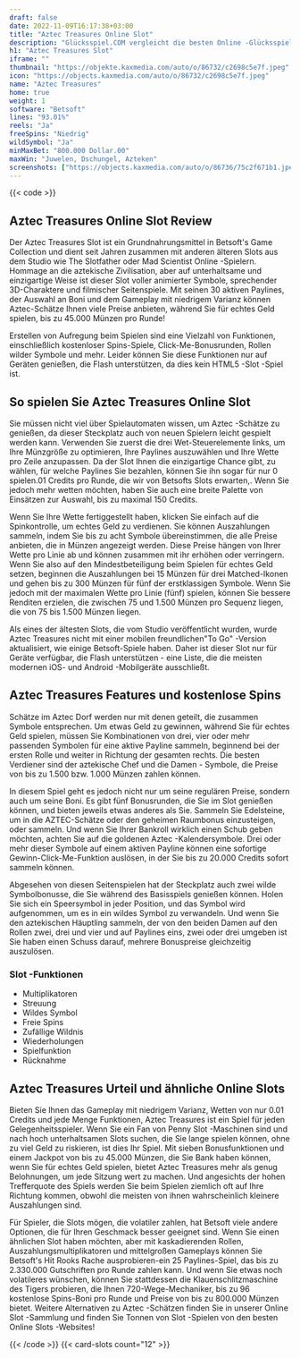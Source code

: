 ```yaml
---
draft: false
date: 2022-11-09T16:17:38+03:00
title: "Aztec Treasures Online Slot"
description: "Glücksspiel.COM vergleicht die besten Online -Glücksspiel -Sites und -spiele der Kanada.  Unabhängige Produktbewertungen und exklusive Anmeldeangebote. Jetzt spielen!"
h1: "Aztec Treasures Slot"
iframe: ""
thumbnail: "https://objekte.kaxmedia.com/auto/o/86732/c2698c5e7f.jpeg"
icon: "https://objects.kaxmedia.com/auto/o/86732/c2698c5e7f.jpeg"
name: "Aztec Treasures"
home: true
weight: 1
software: "Betsoft"
lines: "93.01%"
reels: "Ja"
freeSpins: "Niedrig"
wildSymbol: "Ja"
minMaxBet: "800.000 Dollar.00"
maxWin: "Juwelen, Dschungel, Azteken"
screenshots: ["https://objects.kaxmedia.com/auto/o/86736/75c2f671b1.jpeg"]
---
```


{{< code >}}<h2>Aztec Treasures Online Slot Review</h2><p>Der Aztec Treasures Slot ist ein Grundnahrungsmittel in Betsoft's Game Collection und dient seit Jahren zusammen mit anderen älteren Slots aus dem Studio wie The Slotfather oder Mad Scientist Online -Spielern. Hommage an die aztekische Zivilisation, aber auf unterhaltsame und einzigartige Weise ist dieser Slot voller animierter Symbole, sprechender 3D-Charaktere und filmischer Seitenspiele. Mit seinen 30 aktiven Paylines, der Auswahl an Boni und dem Gameplay mit niedrigem Varianz können Aztec-Schätze Ihnen viele Preise anbieten, während Sie für echtes Geld spielen, bis zu 45.000 Münzen pro Runde!</p><p>Erstellen von Aufregung beim Spielen sind eine Vielzahl von Funktionen, einschließlich kostenloser Spins-Spiele, Click-Me-Bonusrunden, Rollen wilder Symbole und mehr. Leider können Sie diese Funktionen nur auf Geräten genießen, die Flash unterstützen, da dies kein HTML5 -Slot -Spiel ist.</p><h2>So spielen Sie Aztec Treasures Online Slot</h2><p>Sie müssen nicht viel über Spielautomaten wissen, um Aztec -Schätze zu genießen, da dieser Steckplatz auch von neuen Spielern leicht gespielt werden kann. Verwenden Sie zuerst die drei Wet-Steuerelemente links, um Ihre Münzgröße zu optimieren, Ihre Paylines auszuwählen und Ihre Wette pro Zeile anzupassen. Da der Slot Ihnen die einzigartige Chance gibt, zu wählen, für welche Paylines Sie bezahlen, können Sie ihn sogar für nur 0 spielen.01 Credits pro Runde, die wir von Betsofts Slots erwarten,. Wenn Sie jedoch mehr wetten möchten, haben Sie auch eine breite Palette von Einsätzen zur Auswahl, bis zu maximal 150 Credits.</p><p>Wenn Sie Ihre Wette fertiggestellt haben, klicken Sie einfach auf die Spinkontrolle, um echtes Geld zu verdienen. Sie können Auszahlungen sammeln, indem Sie bis zu acht Symbole übereinstimmen, die alle Preise anbieten, die in Münzen angezeigt werden. Diese Preise hängen von Ihrer Wette pro Linie ab und können zusammen mit ihr erhöhen oder verringern. Wenn Sie also auf den Mindestbeteiligung beim Spielen für echtes Geld setzen, beginnen die Auszahlungen bei 15 Münzen für drei Matched-Ikonen und gehen bis zu 300 Münzen für fünf der erstklassigen Symbole. Wenn Sie jedoch mit der maximalen Wette pro Linie (fünf) spielen, können Sie bessere Renditen erzielen, die zwischen 75 und 1.500 Münzen pro Sequenz liegen, die von 75 bis 1.500 Münzen liegen.</p><p>Als eines der ältesten Slots, die vom Studio veröffentlicht wurden, wurde Aztec Treasures nicht mit einer mobilen freundlichen"To Go" -Version aktualisiert, wie einige Betsoft-Spiele haben. Daher ist dieser Slot nur für Geräte verfügbar, die Flash unterstützen - eine Liste, die die meisten modernen iOS- und Android -Mobilgeräte ausschließt.</p><h2>Aztec Treasures Features und kostenlose Spins</h2><p>Schätze im Aztec Dorf werden nur mit denen geteilt, die zusammen Symbole entsprechen. Um etwas Geld zu gewinnen, während Sie für echtes Geld spielen, müssen Sie Kombinationen von drei, vier oder mehr passenden Symbolen für eine aktive Payline sammeln, beginnend bei der ersten Rolle und weiter in Richtung der gesamten rechts. Die besten Verdiener sind der aztekische Chef und die Damen - Symbole, die Preise von bis zu 1.500 bzw. 1.000 Münzen zahlen können.</p><p>In diesem Spiel geht es jedoch nicht nur um seine regulären Preise, sondern auch um seine Boni. Es gibt fünf Bonusrunden, die Sie im Slot genießen können, und bieten jeweils etwas anderes als Sie. Sammeln Sie Edelsteine, um in die AZTEC-Schätze oder den geheimen Raumbonus einzusteigen, oder sammeln. Und wenn Sie Ihrer Bankroll wirklich einen Schub geben möchten, achten Sie auf die goldenen Aztec -Kalendersymbole. Drei oder mehr dieser Symbole auf einem aktiven Payline können eine sofortige Gewinn-Click-Me-Funktion auslösen, in der Sie bis zu 20.000 Credits sofort sammeln können.</p><p>Abgesehen von diesen Seitenspielen hat der Steckplatz auch zwei wilde Symbolbonusse, die Sie während des Basisspiels genießen können. Holen Sie sich ein Speersymbol in jeder Position, und das Symbol wird aufgenommen, um es in ein wildes Symbol zu verwandeln. Und wenn Sie den aztekischen Häuptling sammeln, der von den beiden Damen auf den Rollen zwei, drei und vier und auf Paylines eins, zwei oder drei umgeben ist Sie haben einen Schuss darauf, mehrere Bonuspreise gleichzeitig auszulösen.</p><h3>
Slot -Funktionen</h3><ul>
<li></span>
Multiplikatoren</li>
<li></span>
Streuung</li>
<li></span>
Wildes Symbol</li>
<li></span>
Freie Spins</li>
<li></span>
Zufällige Wildnis</li>
<li></span>
Wiederholungen</li>
<li></span>
Spielfunktion</li>
<li></span>
Rücknahme</li></ul><h2>Aztec Treasures Urteil und ähnliche Online Slots</h2><p>Bieten Sie Ihnen das Gameplay mit niedrigem Varianz, Wetten von nur 0.01 Credits und jede Menge Funktionen, Aztec Treasures ist ein Spiel für jeden Gelegenheitsspieler. Wenn Sie ein Fan von Penny Slot -Maschinen sind und nach hoch unterhaltsamen Slots suchen, die Sie lange spielen können, ohne zu viel Geld zu riskieren, ist dies Ihr Spiel. Mit sieben Bonusfunktionen und einem Jackpot von bis zu 45.000 Münzen, die Sie Bank haben können, wenn Sie für echtes Geld spielen, bietet Aztec Treasures mehr als genug Belohnungen, um jede Sitzung wert zu machen. Und angesichts der hohen Trefferquote des Spiels werden Sie beim Spielen ziemlich oft auf Ihre Richtung kommen, obwohl die meisten von ihnen wahrscheinlich kleinere Auszahlungen sind.</p><p>Für Spieler, die Slots mögen, die volatiler zahlen, hat Betsoft viele andere Optionen, die für Ihren Geschmack besser geeignet sind. Wenn Sie einen ähnlichen Slot haben möchten, aber mit kaskadierenden Rollen, Auszahlungsmultiplikatoren und mittelgroßen Gameplays können Sie Betsoft's Hit Rooks Rache ausprobieren-ein 25 Paylines-Spiel, das bis zu 2.330.000 Gutschriften pro Runde zahlen kann. Und wenn Sie etwas noch volatileres wünschen, können Sie stattdessen die Klauenschlitzmaschine des Tigers probieren, die Ihnen 720-Wege-Mechaniker, bis zu 96 kostenlose Spins-Boni pro Runde und Preise von bis zu 800.000 Münzen bietet. Weitere Alternativen zu Aztec -Schätzen finden Sie in unserer Online Slot -Sammlung und finden Sie Tonnen von Slot -Spielen von den besten Online Slots -Websites!</p>{{< /code >}}
 {{< card-slots count="12" >}}